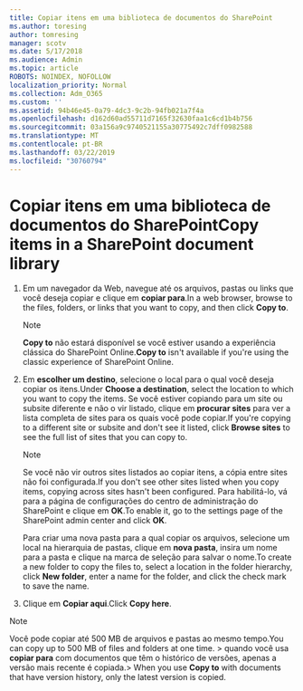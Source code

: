 ```yaml
---
title: Copiar itens em uma biblioteca de documentos do SharePoint
ms.author: toresing
author: tomresing
manager: scotv
ms.date: 5/17/2018
ms.audience: Admin
ms.topic: article
ROBOTS: NOINDEX, NOFOLLOW
localization_priority: Normal
ms.collection: Adm_O365
ms.custom: ''
ms.assetid: 94b46e45-0a79-4dc3-9c2b-94fb021a7f4a
ms.openlocfilehash: d162d60ad55711d7165f32630faa1c6cd1b4b756
ms.sourcegitcommit: 03a156a9c9740521155a30775492c7dff0982588
ms.translationtype: MT
ms.contentlocale: pt-BR
ms.lasthandoff: 03/22/2019
ms.locfileid: "30760794"
---
```

# <a name="copy-items-in-a-sharepoint-document-library"></a><span data-ttu-id="70acf-102">Copiar itens em uma biblioteca de documentos do SharePoint</span><span class="sxs-lookup"><span data-stu-id="70acf-102">Copy items in a SharePoint document library</span></span>

1. <span data-ttu-id="70acf-103">Em um navegador da Web, navegue até os arquivos, pastas ou links que você deseja copiar e clique em **copiar para**.</span><span class="sxs-lookup"><span data-stu-id="70acf-103">In a web browser, browse to the files, folders, or links that you want to copy, and then click **Copy to**.</span></span>
    
    > [!NOTE]
    > <span data-ttu-id="70acf-104">**Copy to** não estará disponível se você estiver usando a experiência clássica do SharePoint Online.</span><span class="sxs-lookup"><span data-stu-id="70acf-104">**Copy to** isn't available if you're using the classic experience of SharePoint Online.</span></span> 
  
2. <span data-ttu-id="70acf-105">Em **escolher um destino**, selecione o local para o qual você deseja copiar os itens.</span><span class="sxs-lookup"><span data-stu-id="70acf-105">Under **Choose a destination**, select the location to which you want to copy the items.</span></span> <span data-ttu-id="70acf-106">Se você estiver copiando para um site ou subsite diferente e não o vir listado, clique em **procurar sites** para ver a lista completa de sites para os quais você pode copiar.</span><span class="sxs-lookup"><span data-stu-id="70acf-106">If you're copying to a different site or subsite and don't see it listed, click **Browse sites** to see the full list of sites that you can copy to.</span></span> 
    
    > [!NOTE]
    > <span data-ttu-id="70acf-107">Se você não vir outros sites listados ao copiar itens, a cópia entre sites não foi configurada.</span><span class="sxs-lookup"><span data-stu-id="70acf-107">If you don't see other sites listed when you copy items, copying across sites hasn't been configured.</span></span> <span data-ttu-id="70acf-108">Para habilitá-lo, vá para a página de configurações do centro de administração do SharePoint e clique em **OK**.</span><span class="sxs-lookup"><span data-stu-id="70acf-108">To enable it, go to the settings page of the SharePoint admin center and click **OK**.</span></span> 
  
    <span data-ttu-id="70acf-109">Para criar uma nova pasta para a qual copiar os arquivos, selecione um local na hierarquia de pastas, clique em **nova pasta**, insira um nome para a pasta e clique na marca de seleção para salvar o nome.</span><span class="sxs-lookup"><span data-stu-id="70acf-109">To create a new folder to copy the files to, select a location in the folder hierarchy, click **New folder**, enter a name for the folder, and click the check mark to save the name.</span></span>
    
3. <span data-ttu-id="70acf-110">Clique em **Copiar aqui**.</span><span class="sxs-lookup"><span data-stu-id="70acf-110">Click **Copy here**.</span></span>
    
> [!NOTE]
>  <span data-ttu-id="70acf-111">Você pode copiar até 500 MB de arquivos e pastas ao mesmo tempo.</span><span class="sxs-lookup"><span data-stu-id="70acf-111">You can copy up to 500 MB of files and folders at one time.</span></span> <span data-ttu-id="70acf-112">> quando você usa **copiar para** com documentos que têm o histórico de versões, apenas a versão mais recente é copiada.</span><span class="sxs-lookup"><span data-stu-id="70acf-112">>  When you use **Copy to** with documents that have version history, only the latest version is copied.</span></span> 
  

